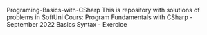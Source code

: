Programing-Basics-with-CSharp
This is repository with solutions of problems in SoftUni Cours: Program Fundamentals with CSharp - September 2022
Basics Syntax - Exercice
